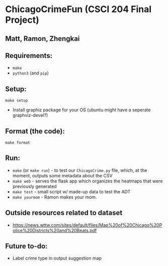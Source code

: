 # ChicagoCrimeFun (CSCI 204 Final Project)
## Matt, Ramon, Zhengkai

## Requirements:
* `make`
* `python3` (and `pip`)

## Setup:
`make setup`
* Install graphiz package for your OS (ubuntu might have a seperate graphviz-devel?)

## Format (the code):
`make format`

## Run:
* `make` (or `make run`) - to test our `ChicagoCrime.py` file, which, at the moment, outputs some metadata about the CSV
* `make web` - serves the flask app which organizes the heatmaps that were previously generated
* `make test` - small script w/ made-up data to test the ADT
* `make yourmom` - Ramon makes your mom.

## Outside resources related to dataset
* https://news.wttw.com/sites/default/files/Map%20of%20Chicago%20Police%20Districts%20and%20Beats.pdf

## Future to-do:
* Label crime type in output suggestion map